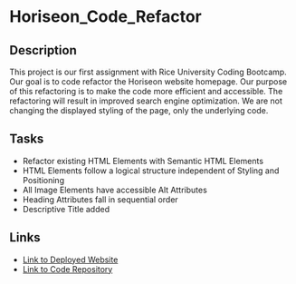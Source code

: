 # Horiseon_Code_Refactor

## Description

This project is our first assignment with Rice University Coding Bootcamp.  Our goal is to code refactor the Horiseon website homepage.  Our purpose of this refactoring is to make the code more efficient and accessible.  The refactoring will result in improved search engine optimization.  We are not changing the displayed styling of the page, only the underlying code.  

## Tasks

* Refactor existing HTML Elements with Semantic HTML Elements
* HTML Elements follow a logical structure independent of Styling and Positioning
* All Image Elements have accessible Alt Attributes
* Heading Attributes fall in sequential order
* Descriptive Title added

## Links
* [Link to Deployed Website](https://chaskin91.github.io/Horiseon_asgn1_refactor/#search-engine-optimization)
* [Link to Code Repository](https://github.com/CHaskin91/Horiseon_asgn1_refactor)
